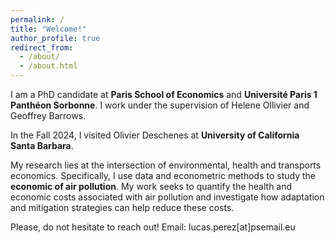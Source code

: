 ```yaml
---
permalink: /
title: "Welcome!"
author_profile: true
redirect_from: 
  - /about/
  - /about.html
---
```


I am a PhD candidate at **Paris School of Economics** and **Université Paris 1 Panthéon Sorbonne**. I work under the supervision of Helene Ollivier and Geoffrey Barrows. 

In the Fall 2024, I visited Olivier Deschenes at **University of California Santa Barbara**.

My research lies at the intersection of environmental, health and transports economics. Specifically, I use data and econometric methods to study the **economic of air pollution**. My work seeks to quantify the health and economic costs associated with air pollution and investigate how adaptation and mitigation strategies can help reduce these costs.

Please, do not hesitate to reach out! Email: lucas.perez[at]psemail.eu
